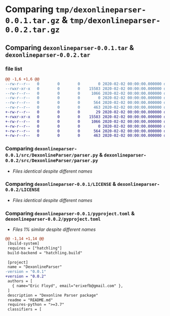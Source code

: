 # Comparing `tmp/dexonlineparser-0.0.1.tar.gz` & `tmp/dexonlineparser-0.0.2.tar.gz`

## Comparing `dexonlineparser-0.0.1.tar` & `dexonlineparser-0.0.2.tar`

### file list

```diff
@@ -1,6 +1,6 @@
--rw-r--r--   0        0        0        0 2020-02-02 00:00:00.000000 dexonlineparser-0.0.1/src/DexonlineParser/__init__.py
--rwxr-xr-x   0        0        0    15583 2020-02-02 00:00:00.000000 dexonlineparser-0.0.1/src/DexonlineParser/parser.py
--rw-r--r--   0        0        0     1066 2020-02-02 00:00:00.000000 dexonlineparser-0.0.1/LICENSE
--rw-r--r--   0        0        0        0 2020-02-02 00:00:00.000000 dexonlineparser-0.0.1/README.md
--rw-r--r--   0        0        0      564 2020-02-02 00:00:00.000000 dexonlineparser-0.0.1/pyproject.toml
--rw-r--r--   0        0        0      463 2020-02-02 00:00:00.000000 dexonlineparser-0.0.1/PKG-INFO
+-rw-r--r--   0        0        0       29 2020-02-02 00:00:00.000000 dexonlineparser-0.0.2/src/DexonlineParser/__init__.py
+-rwxr-xr-x   0        0        0    15583 2020-02-02 00:00:00.000000 dexonlineparser-0.0.2/src/DexonlineParser/parser.py
+-rw-r--r--   0        0        0     1066 2020-02-02 00:00:00.000000 dexonlineparser-0.0.2/LICENSE
+-rw-r--r--   0        0        0        0 2020-02-02 00:00:00.000000 dexonlineparser-0.0.2/README.md
+-rw-r--r--   0        0        0      564 2020-02-02 00:00:00.000000 dexonlineparser-0.0.2/pyproject.toml
+-rw-r--r--   0        0        0      463 2020-02-02 00:00:00.000000 dexonlineparser-0.0.2/PKG-INFO
```

### Comparing `dexonlineparser-0.0.1/src/DexonlineParser/parser.py` & `dexonlineparser-0.0.2/src/DexonlineParser/parser.py`

 * *Files identical despite different names*

### Comparing `dexonlineparser-0.0.1/LICENSE` & `dexonlineparser-0.0.2/LICENSE`

 * *Files identical despite different names*

### Comparing `dexonlineparser-0.0.1/pyproject.toml` & `dexonlineparser-0.0.2/pyproject.toml`

 * *Files 1% similar despite different names*

```diff
@@ -1,14 +1,14 @@
 [build-system]
 requires = ["hatchling"]
 build-backend = "hatchling.build"
 
 [project]
 name = "DexonlineParser"
-version = "0.0.1"
+version = "0.0.2"
 authors = [
   { name="Eric Floyd", email="erixefb@gmail.com" },
 ]
 description = "Dexonline Parser package"
 readme = "README.md"
 requires-python = ">=3.7"
 classifiers = [
```

